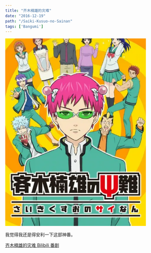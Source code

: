 ```yaml
---
title: "齐木楠雄的灾难"
date: "2016-12-19"
path: "/Saiki-Kusuo-no-Sainan"
tags: ['Bangumi']
---
```


![齐木楠雄的灾难](./1.jpg)

我觉得我还是得安利一下这部神番。

[齐木楠雄的灾难 Bilibili 番剧](http://bangumi.bilibili.com/anime/5070)
